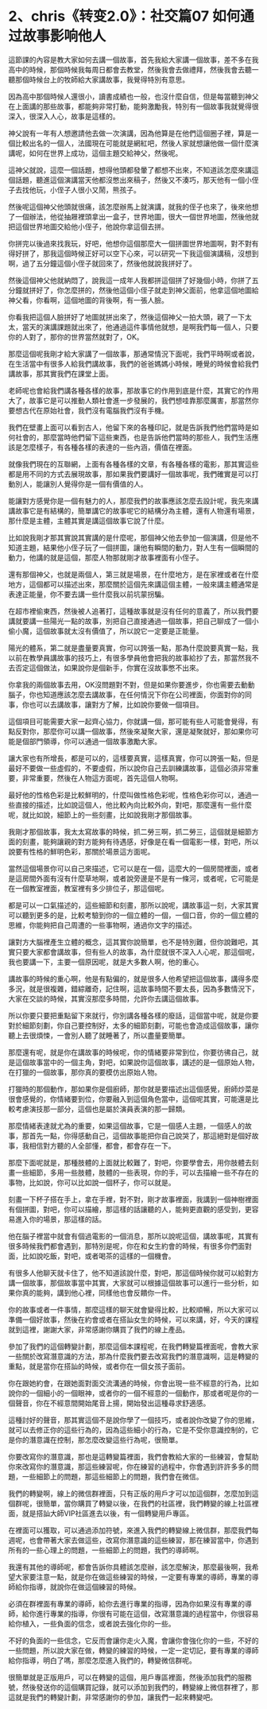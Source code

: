 # 2、chris《转变2.0》：社交篇07 如何通过故事影响他人

這節課的內容是教大家如何去講一個故事，首先我給大家講一個故事，差不多在我高中的時候，那個時候我每周日都會去教堂，然後我會去做禮拜，然後我會去聽一聽那個時候台上的牧師給大家講故事，我覺得特別有意思。

因為高中那個時候人還很小，讀書成績也一般，也沒什麼自信，但是每當聽到神父在上面講的那些故事，都能夠非常打動，能夠激勵我，特別有一個故事我就覺得很深入，很深入人心，故事是這樣的。

神父說有一年有人想邀請他去做一次演講，因為他算是在他們這個圈子裡，算是一個比較出名的一個人，法國現在可能就是網紅吧，然後人家就想讓他做一個什麼演講呢，如何在世界上成功，這個主題交給神父，然後呢。

這神父就說，這麼一個話題，想得他頭都發暈了都想不出來，不知道該怎麼來講這個話題，聽進這個演講當天他都沒憋出來稿子，然後又不湊巧，那天他有一個小侄子去找他玩，小侄子人很小又鬧，熊孩子。

然後呢這個神父他頭就很痛，該怎麼辦馬上就演講，就我的侄子也來了，後來他想了一個辦法，他從抽屜裡頭拿出一盒子，世界地圖，很大一個世界地圖，然後他就把這個世界地圖交給他小侄子，他說你拿這個去拼。

你拼完以後過來找我玩，好吧，他想你這個那麼大一個拼圖世界地圖啊，對不對有得好拼了，那我這個時候正好可以空下心來，可以研究一下我這個演講稿，沒想到啊，過了五分鐘這個小侄子就回來了，然後他就說我拼好了。

然後這個神父他就納悶了，說我這一成年人我都拼這個拼了好幾個小時，你拼了五分鐘就拼好了，你怎麼拼的，然後他這個小侄子就走到神父面前，他拿這個地圖給神父看，你看啊，這個地圖的背後啊，有一張人臉。

你看我把這個人臉拼好了地圖就拼出來了，然後這個神父一拍大頭，親了一下太太，當天的演講課題就出來了，他通過這件事情他就想，是啊我們每一個人，只要你的人對了，那你的世界當然就對了，OK。

那麼這個呢我剛才給大家講了一個故事，那通常情況下面呢，我們平時啊或者說，在生活當中有很多人給我們講故事，我們的爸爸媽媽小時候，睡覺的時候會給我們講故事，那其實我們在課堂上面。

老師呢也會給我們講各種各樣的故事，那故事它的作用到底是什麼，其實它的作用大了，故事它是可以推動人類社會進一步發展的，我們想哇靠那麼厲害，那當然你要想古代在原始社會，我們沒有電腦我們沒有手機。

我們在壁畫上面可以看到古人，他留下來的各種印記，就是告訴我們他們當時是如何社會的，那麼當時他們留下這些東西，也是告訴他們當時的那些人，我們生活應該是怎麼樣子，有各種各樣的表達的一些內涵，價值在裡面。

就像我們現在的互聯網，上面有各種各樣的文章，有各種各樣的電影，那其實這些都是用不同的方式去展現故事，那如果我們要講好一個故事呢，我們確實是可以打動別人，能讓別人覺得你是一個有價值的人。

能讓對方感覺你是一個有魅力的人，那麼我們的故事應該怎麼去設計呢，我先來講講故事它是有結構的，簡單講它的故事呢它的結構分為主體，還有人物還有場景，那什麼是主體，主體其實是講這個故事它說了什麼。

比如說我剛才那其實說其實講的是什麼呢，那個神父他去參加一個演講，但是他不知道主題，結果他小侄子玩了一個拼圖，讓他有瞬間的動力，對人生有一個瞬間的動力，他講的就是這個，那麼人物那就剛才故事裡面有小侄子。

還有那個神父，也就是兩個人，第三就是場景，在什麼地方，是在家裡或者在什麼地方，這個都可以描述出來，那麼關於這個先來講這個主體，一般來講主體通常是表達正能量，你不要去講一些什麼我以前坑蒙拐騙。

在超市裡偷東西，然後被人追著打，這種故事就是沒有任何的意義了，所以我們要講就要講一些陽光一點的故事，別把自己直接通過一個故事，把自己聊成了一個小偷小魔，這個故事就太沒有價值了，所以說它一定要是正能量。

陽光的體系，第二就是盡量要真實，你可以誇張一點，那為什麼說要真實一點，我以前在教學員講故事的技巧上，有很多學員他會把我的故事給抄了去，那當然我不去否定這個做法，如果說你是個新手，你實在沒故事憋不出來。

你拿我的兩個故事去用，OK沒問題對不對，但是如果你要進步，你也需要去動動腦子，你也知道應該怎麼去講故事，在任何情況下你在公司裡面，你面對你的同事，你也可以去講故事，讓對方了解，比如說你要做一個項目。

這個項目可能需要大家一起齊心協力，你就講一個，那可能有些人可能會覺得，有點反對你，那麼你可以講一個故事，然後來凝聚大家，還是凝聚就好，那如果你可能是個部門領導，你可以通過一個故事激勵大家。

讓大家也有所增長，都是可以的，這樣要真實，這樣真實，你可以誇張一點，但是最好不要做一些虛假的，不要虛假，所以說你自己去訓練講故事，這個必須非常重要，非常重要，然後在人物這方面呢，首先這個人物啊。

最好他的性格色彩是比較鮮明的，什麼叫做性格色彩呢，性格色彩你可以，通過一些直接的描述，比如說這個人，他比較內向比較外向，對吧，那麼還有一些什麼呢，就比如說，細節上的一些刻畫，比如說我剛才那個故事。

我剛才那個故事，我太太寫故事的時候，抓二勞三啊，抓二勞三，這個就是細節方面的刻畫，能夠讓親的對方能夠有待遇感，好像是在看一個電影一樣，對吧，所以說要有性格的鮮明色彩，那關於場景這方面呢。

當然這個場景你可以自己來描述，它可以是在一個，這麼大的一個房間裡面，或者是這房間外面有沒有什麼草地啊，或者說旁邊是不是有一條河，或者呢，它可能是在一個教室裡面，教室裡有多少排位子，那這個呢。

都是可以一口氣描述的，這些細節和刻畫，那所以說呢，講故事這一刻，大家其實可以聽到更多的是，比較考驗到你的一個立體的一個，一個口音，你的一個立體的思維，你能夠把自己周遭的一些事物啊，通過你文字的描述。

讓對方大腦裡產生立體的概念，這其實你說簡單，也不是特別難，但你說難吧，其實只要大家都會講故事，但有些人的故事，為什麼就很不深入人心呢，那這個呢，我也要講一下，主要一個原因呢，就是大多數人啊，他的重心。

講故事的時候的重心啊，他是有點偏的，就是很多人他希望把這個故事，講得多麼多況，就是很複雜，錯綜離奇，記住啊，這故事時間不要太長，因為多數情況下，大家在交談的時候，其實沒那麼多時間，允許你去講這個故事。

所以你要只要把重點留下來就行，你別講各種各樣的廢話，這個當中呢，就是你要對於細節刻劃，你自己要控制好，太多的細節刻劃，可能也會造成這個故事，讓你聽上去很煩悚，一會別人聽了就睡著了，所以盡量要簡單。

那麼還有呢，就是你在講故事的時候呢，你的情緒要非常到位，你要彷彿自己，就是這個故事當中的一個主角，對吧，如果說你這個故事，講述的是一個原始人物，在打獵的一個故事，那你真的要模仿出原始人物。

打獵時的那個動作，那如果你是個廚師，那你就是要描述出這個感覺，廚師炒菜是很會感覺的，你情緒要到位，你要融入到這個角色當中，這個呢其實，可能還是比較考慮演技那一部分，這個也是屬於演員表演的那一歸類。

那麼情緒表達就尤為的重要，如果這個故事，它是一個感人主題，一個感人的故事，那首先一點，你得感動自己，這個故事能把你自己說哭了，那這絕對是個好故事，我相信對方聽的人全部懂，都會，都會存在一下。

那麼下面呢就是，那種肢體的上面就比較難了，對吧，你要學會去，用你肢體去刻畫一些細節，多用一些肢體，肢體的一些表現，你的手，可以去描繪一些不存在的事物，比如說，你可以比如說一個杯子，你可以就是。

刻畫一下杯子搭在手上，拿在手裡，對不對，剛才故事裡面，我講到一個神樹裡面有個拼圖，對吧，你可以描繪，那這樣的話讓聽的人，能夠更直觀的感受到，更容易進入你的場景，那這樣的話。

他在腦子裡當中就會有個過電影的一個消息，那所以說呢這個，講故事呢，其實有很多時候我們都會遇到，那特別是呢，你在和女生約會的時候，有很多你們面對面，比如說吃飯，對吧，或者喝茶的這樣的一個機會。

有很多人他聊天就卡住了，他不知道該說什麼，對吧，那這個時候你就可以給對方講一個故事，那個故事當中其實，大家就可以根據這個故事可以進行一些分析，如果你真的能夠，講到他心裡，同樣他也會反饋你一件。

你的故事或者一件事情，那麼這樣的聊天就會變得比較，比較順暢，所以大家可以準備一個好故事，然後在約會或者在搭訕女生的時候，可以來講，好，今天的課程就到這裡，謝謝大家，非常感謝你購買了我們的線上產品。

參加了我們的這個轉變計劃，那麼這個本課程呢，在我們轉變篇裡面呢，會教大家一些關於改寫潛意識的方法，那為什麼我們要去改寫我們的潛意識啊，這是轉變的重點，就是當你在搭訕的時候，或者你在一個女孩子面前。

你在跟她約會，在跟她面對面交流溝通的時候，你會出現一些不經意的行為，比如說你的一個細小的一個眼神，或者你的一個不經意的一個動作，那或者呢是你的一個聲音，你在不經意間開始尾音上揚，開始發出這種尋求舒適感。

這種討好的聲音，那其實這個不是說你學了一個技巧，或者說你改變了你的思維，就可以去修正你的這些行為的，因為這些細小的行為，它是不受你意識控制的，它是你的潛意識在控制，那怎麼改變這些行為呢，很簡單。

你要改寫你的潛意識，那也是這轉變篇裡面，我們會教給大家的一些練習，會幫助你來改寫你的潛意識，那這些練習呢，你在練習的過程中，你會遇到許許多多的問題，一些細節上的問題，那這些細節上的問題，我們會在微信。

我們的轉變啊，線上的微信群裡面，只有正版的用戶才可以加這個群，怎麼加到這個群呢，很簡單，當你購買了轉變以後，在我們的社區裡，我們轉變的線上社區裡面，就是搭訕大師VIP社區進去以後，有一個轉變用戶專區。

在裡面可以獲取，可以通過添加符號，來進入我們的轉變線上微信群，那麼我們每週呢，也會帶著大家去做這些，改寫你潛意識的這些練習，那在練習當中，你遇到所有的一些心理上的問題，一些細節上的問題，我們的導師啊。

我還有其他的導師呢，都會告訴你具體該怎麼辦，該怎麼解決，那麼最後啊，我希望大家要注意一點，就是你在做這些練習的時候，一定要有專業的導師，專業的導師給你指導，就說你在做這個練習的時候。

必須在群裡面有專業的導師，給你去進行專業的指導，因為你如果沒有專業的導師，給你進行專業的指導，你很有可能在這個，改寫潛意識的過程當中，你很容易給你植入，一些負面的信念，或者說去強化你的一些。

不好的負面的一些信念，它反而會讓你走火入魔，會讓你會強化你的一些，不好的一些問題，所以說大家在做，轉變的練習的時候，一定一定切記，要有專業的導師給你指導，明白了嗎，那麼怎麼進入我們的，轉變微信群呢。

很簡單就是正版用戶，可以在轉變的這個，用戶專區裡面，然後添加我們的服務號，然後發送你的這個購買記錄，就可以添加到我們的，轉變線上微信群裡了，那這就是我們的轉變計劃，非常感謝你的參加，讓我們一起來轉變吧。

